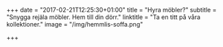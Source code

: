 +++
date = "2017-02-21T12:25:30+01:00"
title = "Hyra möbler?"
subtitle = "Snygga rejäla möbler. Hem till din dörr."
linktitle = "Ta en titt på våra kollektioner."
image = "/img/hemmlis-soffa.png"

+++